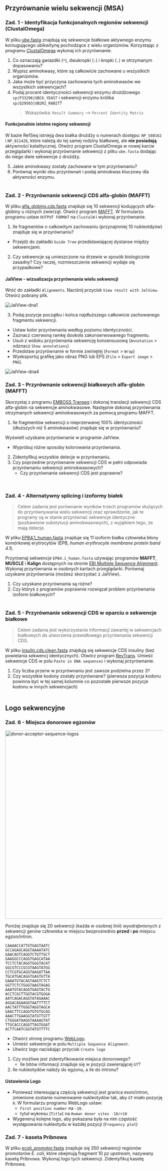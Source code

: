 ## Przyrównanie wielu sekwencji (MSA)

### Zad. 1 - Identyfikacja funkcjonalnych regionów sekwencji (ClustalOmega)
W pliku [ube.fasta](./data/ube.fasta) znajdują się sekwencje białkowe aktywnego enzymu koniugującego ubikwitynę pochodzące z wielu organizmów. Korzystając z programu [ClustalOmega](http://www.ebi.ac.uk/Tools/msa/) wykonaj ich przyrównanie.

1. Co oznaczają gwiazdki (`*`), dwukropki (`:`) i kropki (`.`) w otrzymanym dopasowaniu?
2. Wypisz aminokwasy, które są całkowicie zachowane u wszystkich organizmów.
3. Jaka może być przyczyna zachowania tych aminokwasów we wszystkich sekwencjach?
4. Podaj procent identyczności sekwencji enzymu drożdżowego `sp|P33296|UBC6_YEAST` i sekwencji enzymu królika `sp|Q29503|UB2R2_RABIT`?
   > Wskazówka: `Result Summary` –> `Percent Identity Matrix`

#### Funkcjonalnie istotne regiony sekwencji

W bazie RefSeq istnieją dwa białka drożdży o numerach dostępu: `NP_588162` i `NP_011428`, które należą do tej samej rodziny białkowej, ale **nie posiadają** aktywności katalitycznej. Otwórz program ClustalOmega w nowej karcie przeglądarki i wykonaj przyrównanie sekwencji z pliku `ube.fasta` dodając do niego dwie sekwencje z drożdży.

5. Jakie aminokwasy zostały zachowane w tym przyrównaniu?
6. Porównaj wyniki obu przyrównań i podaj aminokwas kluczowy dla aktywności enzymu.
<br/><br/>

### Zad. 2 - Przyrównanie sekwencji CDS alfa-globin (MAFFT)
W pliku [alfa_globins.cds.fasta](./data/alpha_globins.cds.fasta) znajduje się 10 sekwencji kodujących alfa-globiny u różnych zwierząt. Otwórz program [MAFFT](http://www.ebi.ac.uk/Tools/msa/). W formularzu programu ustaw `OUTPUT FORMAT` na `ClustalW` i wykonaj przyrównanie.

1. Ile fragmentów o całkowitym zachowaniu (przynajmniej 10 nukleotdyów) znajduje się w przyrównaniu?

* Przejdź do zakładki `Guide Tree` przedstawiającej dystanse między sekwencjami. 

2. Czy sekwencje są umieszczone na drzewie w sposób biologicznie zasadny? Czy raczej, rozmieszczenie sekwencji wydaje się przypadkowe?

#### JalView - wizualizacja przyrównania wielu sekwencji
Wróć do zakładki `Alignments`. Naciśnij przycisk `View result with JalView`. Otwórz pobrany plik.

<img src="./images/JalView-dna1.png" alt="JalView-dna1">

3. Podaj pozycje początku i końca najdłuższego całkowicie zachowanego fragmentu sekwencji.

* Ustaw kolor przyrównania według poziomu identyczności.
* Zaznacz czerwoną ramkę dookoła zakonserwowanego fragmentu.
* Usuń z widoku przyrównania sekwencję konsensusową (`Annotation` > odznacz `Show annotations`)
* Przedstaw przyrównanie w formie zwiniętej (`Format` > `Wrap`)
* Wyeksportuj grafikę jako obraz PNG lub EPS (`File` > `Export image` > `PNG`).

<img src="./images/JalView-dna4.png" alt="JalView-dna4">
<br/>

### Zad. 3 - Przyrównanie sekwencji białkowych alfa-globin (MAFFT)
Skorzystaj z programu [EMBOSS Transeq](https://www.ebi.ac.uk/Tools/st/emboss_transeq/) i dokonaj translacji sekwencji CDS alfa-globin na sekwencje aminokwasowe. Następnie dokonaj przyrównania otrzymanych sekwencji aminokwasowych za pomocą programu MAFFT.

1. Ile fragmentów sekwencji o nieprzerwanej 100% identyczności (dłuższych niż 5 aminokwasów) znajduje się w przyrównaniu?

Wyświetl uzyskane przyrównanie w programie JalView.
* Wypróbuj różne sposoby kolorowania przyrównania.

2. Zidentyfikuj wszystkie delecje w przyrównaniu.
3. Czy poprzednie przyrównanie sekwencji CDS w pełni odpowiada przyrównaniu sekwencji aminokwasowych?
   * Czy przyrównanie sekwencji CDS jest poprawne?
<br/>

### Zad. 4 - Alternatywny splicing i izoformy białek
> Celem zadania jest porównanie wyników trzech programów służących do przyrównywania wielu sekwencji oraz sprawdzenie, jak te programy są w stanie przyrównać sekwencje identyczne (pozbawione substytucji aminokwasowych), z wyjątkiem tego, że mają delecje.

W pliku [EPB4.1_human.fasta](./data/EPB4.1_human.fasta) znajduje się 11 izoform białka człowieka 
błony komórkowej erytrocytów (EPB, *human erythrocyte membrane protein band 4.1*).

Przyrównaj sekwencje `EPB4.1_human.fasta` używając programów **MAFFT**, **MUSCLE** i **Kalign** dostępnych na stronie [EBI Multiple Sequence Alignment](https://www.ebi.ac.uk/Tools/msa/). Wykonaj przyrównania w osobnych kartach przeglądarki. Porównaj uzyskane przyrównania (możesz skorzystać z JalView).

1. Czy uzyskane przyrównania są różne?
2. Czy któryś z programów poprawnie rozwiązał problem przyrównania izoform białkowych?
<br/><br/>

### Zad. 5 - Przyrównanie sekwencji CDS w oparciu o sekwencje białkowe
> Celem zadania jest wykorzystanie informacji zawartej w sekwencjach białkowych do utworzenia prawidłowego przyrównania sekwencji CDS.

W pliku [insulin.cds.clean.fasta](./data/insulin.cds.clean.fasta) znajdują się sekwencje CDS insuliny (bez powielania sekwencj identycznych). Otwórz program [RevTrans](http://www.cbs.dtu.dk/services/RevTrans-2.0/web/). Umieść sekwencje CDS w polu `Paste in DNA sequences` i wykonaj przyrównanie.

1. Czy liczba przerw w przyrównaniu jest zawsze podzielna przez 3?
2. Czy wszystkie kodony zostały przyrównane? (pierwsza pozycja kodonu powinna być w tej samej kolumnie co pozostałe pierwsze pozycje kodonu w innych sekwencjach)
<br/><br/>

## Logo sekwencyjne

### Zad. 6 - Miejsca donorowe egzonów
<img src="./images/donor-acceptor-sequence-logos.png" alt="donor-acceptor-sequence-logos" width="600px">

Poniżej znajduje się 20 sekwencji (każda w osobnej linii) wyodrębnionych z sekwencji genów człowieka w miejscu bezprośrednio **przed** i **po** miejscu egzon/intron.

```
CAAAACCATTGTGAGTAATC
GCCAGAGCAGGTAAAATATC
GAACAGTCAGGTCTGTTGCT
GAAGGCCCAGGTGAGCATAA
TCCTCTACAGGTGGGTACAT
GGCGTCCCGCGTAAGTATGG
CCTCGTGCAGGTAAGATTAA
TGCATGACAGGTGAGTGTTA
GAAATGTACAGTAAGTCTCT
GGTTCTCTGGGTAAGTAGAG
AAATGTACAGGTGAGTACTG
ACCTCGCTTGGTACGTGGGA
AATCAGACAGGTATAGAAAC
AGGACAGAAGGTAATTTTCT
AACTATTTGGGTAGGTAGCA
GAACTTCCAGGTGTGTGCAG
AAACTTGAAGGTATGTTGTT
CTGGGATAAGGTAAAAGTAT
TTGCACCCAGGTTAGTGGAT
ACTTCAATCGGTATGTTTTC
```

* Otwórz stronę programu [WebLogo](http://weblogo.berkeley.edu/logo.cgi).
* Umieść sekwencje w polu `Multiple Sequence Alignment`.
* Utwórz logo naciskając przycisk `Create logo`

1. Czy możliwe jest zidentyfikowanie miejsca donorowego?
   * Ile bitów informacji znajduje się w pozycji zawierającej `GT`?
2. Ile nukleotydów należy do egzonu, a ile do intronu?

#### Ustawienia Logo
* Ponieważ interesującą częścią sekwencji jest granica exon/intron, zmienione zostanie numerowanie nukleotydów tak, aby `GT` miało pozycję `0`. 
  W formularzu programu WebLogo ustaw:
  - `First position number` na `-10`. 
  - tytuł wykresu (`Title`) na `Human donor sites -10/+10`
* Wygeneruj kolejne logo, aby pokazana była na nim częstość występowania nukleotydu w każdej pozycji (`Frequency plot`)


### Zad. 7 - kaseta Pribnowa
W pliku [ecoli_promotor.fasta](./data/ecoli_promotor.fasta) znajduje się 350 sekwencji regionów promotorów *E. coli*, które obejmują fragment 10 pz *upstream*, nazywany kasetą Pribnowa. Wykonaj logo tych sekwencji. Zidentyfikuj kasetę Pribnowa.